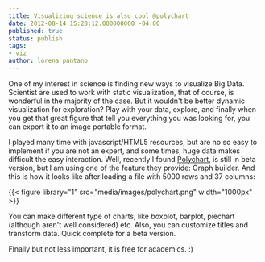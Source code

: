 ```yaml
---
title: Visualizing science is also cool @polychart
date: 2012-08-14 15:28:12.000000000 -04:00
published: true
status: publish
tags:
- viz
author: lorena_pantano
---
```


One of my interest in science is finding new ways to visualize Big Data. Scientist are used to work with static visualization, that of course, is wonderful in the majority of the case. But it wouldn't be better dynamic visualization for exploration? Play with your data, explore, and finally when you get that great figure that tell you everything you was looking for, you can export it to an image portable format.

I played many time with javascript/HTML5 resources, but are no so easy to implement if you are not an expert, and some times, huge data makes difficult the easy interaction. Well, recently I found [Polychart](http://polychart.com/ "polychart"), is still in beta version, but I am using one of the feature they provide: Graph builder. And this is how it looks like after loading a file with 5000 rows and 37 columns:

{{< figure library="1" src="media/images/polychart.png" width="1000px" >}}


You can make different type of charts, like boxplot, barplot, piechart (although aren't well considered) etc. Also, you can customize titles and transform data. Quick complete for a beta version.

Finally but not less important, it is free for academics. :)
